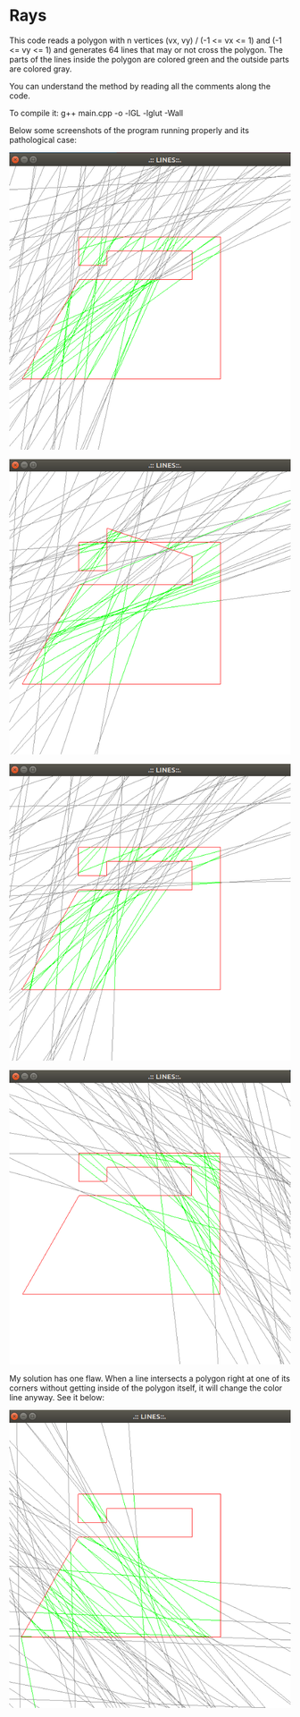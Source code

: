 # Rays

This code reads a polygon with n vertices (vx, vy) / (-1 <= vx <= 1) and (-1 <= vy <= 1) and generates 64 lines that may or not cross the polygon. The parts of the lines inside the polygon are colored green and the outside parts are colored gray.

You can understand the method by reading all the comments along the code.

To compile it: g++ main.cpp -o <name of the object> -lGL -lglut -Wall

Below some screenshots of the program running properly and its pathological case:

![alt tag](https://github.com/netolcc06/Rays/blob/master/ex01.png)

![alt tag](https://github.com/netolcc06/Rays/blob/master/ex02.png)

![alt tag](https://github.com/netolcc06/Rays/blob/master/ex03.png)

![alt tag](https://github.com/netolcc06/Rays/blob/master/ex04.png)

My solution has one flaw. When a line intersects a polygon right at one of its corners without getting inside of the polygon itself, it will change the color line anyway. See it below:

![alt tag](https://github.com/netolcc06/Rays/blob/master/pat_case2.png)


